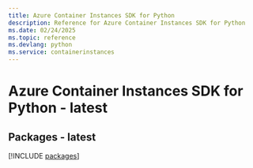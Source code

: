 ```yaml
---
title: Azure Container Instances SDK for Python
description: Reference for Azure Container Instances SDK for Python
ms.date: 02/24/2025
ms.topic: reference
ms.devlang: python
ms.service: containerinstances
---
```

# Azure Container Instances SDK for Python - latest
## Packages - latest
[!INCLUDE [packages](container-instances-index.md)]